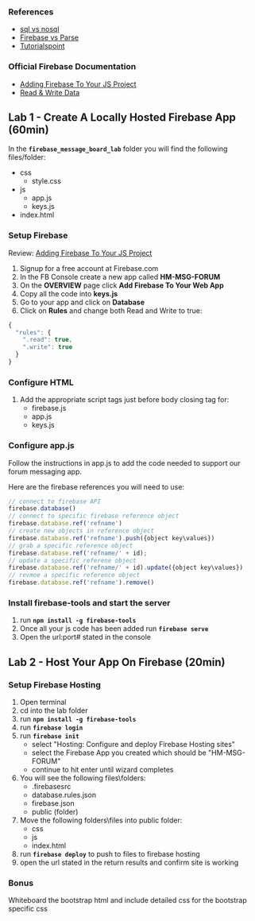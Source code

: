 ### References

* [sql vs nosql](https://www.sitepoint.com/sql-vs-nosql-differences/)
* [Firebase vs Parse](http://blog.back4app.com/2016/06/15/firebase-parse/)
* [Tutorialspoint](https://www.tutorialspoint.com/firebase/firebase_overview.htm)

### Official Firebase Documentation
* [Adding Firebase To Your JS Project](https://firebase.google.com/docs/web/setup)
* [Read & Write Data](https://firebase.google.com/docs/database/web/read-and-write)

## Lab 1 - Create A Locally Hosted Firebase App (60min)

In the **`firebase_message_board_lab`** folder you will find the following files/folder:

- css
    + style.css
- js
    + app.js
    + keys.js 
- index.html

### Setup Firebase

Review: [Adding Firebase To Your JS Project](https://firebase.google.com/docs/web/setup)

1. Signup for a free account at Firebase.com
2. In the FB Console create a new app called **HM-MSG-FORUM**
3. On the **OVERVIEW** page click **Add Firebase To Your Web App**
4. Copy all the code into **keys.js**
5. Go to your app and click on **Database**
6. Click on **Rules** and change both Read and Write to true:
```javascript
{
  "rules": {
    ".read": true,
    ".write": true
  }
}
```

### Configure HTML
1. Add the appropriate script tags just before body closing tag for:
    - firebase.js
    - app.js 
    - keys.js 

### Configure app.js
Follow the instructions in app.js to add the code needed to support our forum messaging app.

Here are the firebase references you will need to use:
```javascript
// connect to firebase API
firebase.database()
// connect to specific firebase reference object
firebase.database.ref('refname')
// create new objects in reference object
firebase.database.ref('refname').push({object key\values})
// grab a specific reference object
firebase.database.ref('refname/' + id);
// update a specific referene object
firebase.database.ref('refname/' + id).update({object key\values})
// revmoe a specific reference object
firebase.database.ref('refname').remove()
```

### Install firebase-tools and start the server
1. run **`npm install -g firebase-tools`** 
2. Once all your js code has been added run **`firebase serve`**
3. Open the url:port# stated in the console


## Lab 2 - Host Your App On Firebase (20min)

### Setup Firebase Hosting
1. Open terminal
2. cd into the lab folder
3. run **`npm install -g firebase-tools`** 
4. run **`firebase login`**
5. run **`firebase init`**
    - select "Hosting: Configure and deploy Firebase Hosting sites"
    - select the Firebase App you created which should be "HM-MSG-FORUM"
    - continue to hit enter until wizard completes
6. You will see the following files\folders:
    - .firebasesrc
    - database.rules.json
    - firebase.json 
    - public (folder)
7. Move the following folders\files into public folder:
    - css
    - js
    - index.html 
8. run **`firebase deploy`** to push to files to firebase hosting
9. open the url stated in the return results and confirm site is working

### Bonus 
Whiteboard the bootstrap html and include detailed css for the bootstrap specific css



